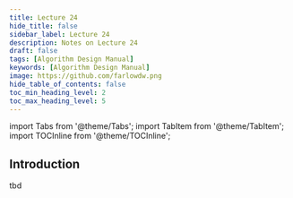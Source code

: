 ```yaml
---
title: Lecture 24
hide_title: false
sidebar_label: Lecture 24
description: Notes on Lecture 24
draft: false
tags: [Algorithm Design Manual]
keywords: [Algorithm Design Manual]
image: https://github.com/farlowdw.png
hide_table_of_contents: false
toc_min_heading_level: 2
toc_max_heading_level: 5
---
```


import Tabs from '@theme/Tabs';
import TabItem from '@theme/TabItem';
import TOCInline from '@theme/TOCInline';

## Introduction

tbd
